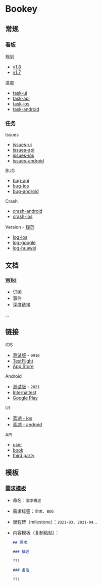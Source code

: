 # Bookey

## 常规

### 看板

规划

- [v1.8](https://github.com/bookey-dev/bookey.prd/projects/13)
- [v1.7](https://github.com/bookey-dev/bookey.prd/projects/12)

进度

- [task-ui](https://github.com/orgs/bookey-dev/projects/17)
- [task-api](https://github.com/orgs/bookey-dev/projects/16)
- [task-ios](https://github.com/orgs/bookey-dev/projects/15)
- [task-android](https://github.com/orgs/bookey-dev/projects/14)

### 任务

Issues

- [issues-ui](https://github.com/bookey-dev/bookey.ui/issues)
- [issues-api](https://github.com/bookey-dev/bookey.api/issues)
- [issues-ios](https://github.com/bookey-dev/bookey.ios/issues)
- [issues-android](https://github.com/bookey-dev/bookey.android/issues)

BUG

- [bug-api](https://github.com/bookey-dev/bookey.prd/labels/Bug%3A%20API) 
- [bug-ios](https://github.com/bookey-dev/bookey.prd/labels/Bug%3A%20IOS)
- [bug-android](https://github.com/bookey-dev/bookey.prd/labels/Bug%3A%20Android)

Crash  

- [crash-android](https://github.com/bookey-dev/bookey.prd/issues/124)
- [crash-ios](https://github.com/bookey-dev/bookey.prd/issues/146)

Version - [规范](docs/process-specification.md#版本发布)

- [log-ios](https://github.com/bookey-dev/bookey.prd/labels/Releases%3A%20IOS)
- [log-google](https://github.com/bookey-dev/bookey.prd/labels/Releases%3A%20Google)
- [log-huawei](https://github.com/bookey-dev/bookey.prd/labels/Releases%3A%20Huawei)

## 文档

### [Wiki](https://github.com/bookey-dev/bookey.docs/wiki)

- 订阅
- 事件
- 深度链接

...

## 链接

IOS

- [测试版](https://www.pgyer.com/o9So) - `0910`
- [TestFlight](https://apps.apple.com/cn/app/testflight/id899247664)
- [App Store](https://apps.apple.com/cn/app/id1490069864)

Android

- [测试版](https://www.pgyer.com/C5re) - `2021`
- [Internaltest](https://play.google.com/apps/internaltest/4700196513230198982)
- [Google Play](https://play.google.com/store/apps/details?id=app.bookey)

UI

- [蓝湖 - ios](https://lanhuapp.com/web/#/item/project/stage?pid=0fdacf8e-d9a5-4e4d-8bf2-dc690406acce)
- [蓝湖 - android](https://lanhuapp.com/web/#/item/project/stage?pid=651f1fa5-26f3-46ef-90e0-3b53a9c7d811)

API

- [user](https://dev.bookey.app:8081/swagger-ui.html)
- [book](https://dev.bookey.app:8082/swagger-ui.html)
- [third party](https://dev.bookey.app:8083/swagger-ui.html)

## 模板

### [需求模板](https://github.com/bookey-dev/bookey.prd/issues/new/choose)

- 命名：`需求概述`
- 需求标签：`需求`、`BUG`
- 里程碑（milestone）：`2021-03`、`2021-04`...
- 内容模板（复制粘贴）：

  ```md
  ## 需求

  ### 描述

  ???

  ### 备注

  ???

  ```
